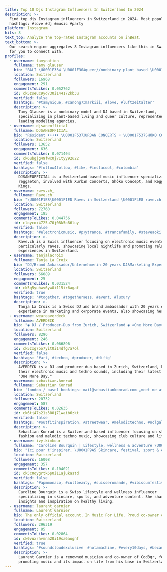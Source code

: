 ```yaml
---
title: Top 10 Djs Instagram Influencers In Switzerland In 2024
description: >-
  Find top djs Instagram influencers in Switzerland in 2024. Most popular
  hashtags: #love #dj #music #party.
platform: Instagram
hits: 8
text_top: Analyze the top-rated Instagram accounts on inBeat.
text_bottom: >-
  Our search engine aggregates 8 Instagram influencers like this in Switzerland
  for you to connect with.
profiles:
  - username: tamynation
    fullname: tamy glauser
    bio: "BALI \U0001F334 \U0001F308queer//nonbinary plant based \U0001F331 \U0001F60Eand pretty cool they say \U0001F937\U0001F3FD‍♀️ @nextmodels @model_mgmt @castawaymodelmanagement 1 of the 2 DJs @tamynique \U0001F3A7"
    location: Switzerland
    followers: 16968
    engagement: 291
    commentsToLikes: 0.052762
    id: ck5zseuc9yd730i144172kb3u
    verified: false
    hashtags: '#tamynique, #canong7xmarkiii, #love, #luftzeitalter'
    description: >-
      Tamy Glauser is a nonbinary model and DJ based in Switzerland,
      specializing in plant-based living and queer culture, represented by
      leading modeling agencies.
  - username: djsaneofficial
    fullname: DJSANEOFFICIAL
    bio: "Résident ⬇️⬇️⬇️⬇️⬇️ \U0001F537XURBAN CONCERTS ⚡️ \U0001F537SHÔKO CONCEPT⚡️ \U0001F537PURO REGGAETON⚡️ \U0001F537REGGAETON KINGS ⚡️"
    location: Switzerland
    followers: 13652
    engagement: 636
    commentsToLikes: 0.071404
    id: ck6ubgjg49fwx0j71tyy92u22
    verified: false
    hashtags: '#follow4follow, #like, #instacool, #colombia'
    description: >-
      DJSANEOFFICIAL is a Switzerland-based music influencer specializing in
      reggaeton, involved with Xurban Concerts, Shôko Concept, and Reggaeton
      Kings.
  - username: rave.ch_
    fullname: Rave.ch
    bio: "\U0001F1E8\U0001F1ED Raves in Switzerland \U0001F4E8 rave.ch.info@gmail.com ↓ 50% OFF ↓"
    location: Switzerland
    followers: 72760
    engagement: 185
    commentsToLikes: 0.044756
    id: cloycox4725u70j08k5o86luy
    verified: false
    hashtags: '#electronicmusic, #psytrance, #trancefamily, #steveaoki'
    description: >-
      Rave.ch is a Swiss influencer focusing on electronic music events,
      particularly raves, showcasing local nightlife and promoting related
      experiences in Switzerland.
  - username: tanjalacroix
    fullname: Tanja La Croix
    bio: "DJ/Brand Ambassador/Unternehmerin 20 years DJ&Marketing Experience \U0001F30D Specialized in Corporate Events. Art by @tanjalacroixart"
    location: Switzerland
    followers: 66089
    engagement: 25
    commentsToLikes: 0.031524
    id: ck5q5yuhwv6yw0i115ir6agaf
    verified: true
    hashtags: '#together, #togetherness, #event, #luxury'
    description: >-
      Tanja La Croix is a Swiss DJ and brand ambassador with 20 years of
      experience in marketing and corporate events, also showcasing her art.
  - username: weareaverdeck
    fullname: AVERDECK
    bio: "◉ DJ / Producer-Duo from Zurich, Switzerland ◉ «One More Day» is OUT NOW! \U0001F447\U0001F3FC"
    location: Switzerland
    followers: 8296
    engagement: 246
    commentsToLikes: 0.066896
    id: ck5zxg7oo7yit0i14dfg7a7ol
    verified: false
    hashtags: '#art, #techno, #producer, #diftg'
    description: >-
      AVERDECK is a DJ and producer duo based in Zurich, Switzerland, known for
      their electronic music and techno sounds, including their latest release
      "One More Day."
  - username: sebastian.konrad
    fullname: Sebastian Konrad
    bio: 'london / basel bookings: mail@sebastiankonrad.com „meet me at the club“'
    location: Switzerland
    followers: 20732
    engagement: 587
    commentsToLikes: 0.02635
    id: ck6tj47s21z300j71waib6zkt
    verified: false
    hashtags: '#outfitinspiration, #streetwear, #melodictechno, #nclgallery'
    description: >-
      Sebastian Konrad is a Switzerland-based influencer focusing on streetwear
      fashion and melodic techno music, showcasing club culture and lifestyle.
  - username: ivy.kimbour
    fullname: "Caroline Bourquin | Lifestyle, wellness & adventure \U0001F56F️"
    bio: "Ici pour t’inspirer, \U0001F9A5 Skincare, festival, sport & energy lover \U0001F378 CH | Jura \U0001FAA9 TikTok: ivy.kimbour ✉️ UGC, Collab: caroline.bourquin@gmail.com"
    location: Switzerland
    followers: 16008
    engagement: 357
    commentsToLikes: 0.104021
    id: ck5c0oygrtk6p0i11ajukastd
    verified: false
    hashtags: '#apmmonaco, #cultbeauty, #suisseromande, #vibiscumfestival'
    description: >-
      Caroline Bourquin is a Swiss lifestyle and wellness influencer
      specializing in skincare, sports, and adventure content. She shares
      insights and inspiration on healthy living.
  - username: laurent_garnier
    fullname: Laurent Garnier
    bio: The only official account. In Music For Life. Proud co-owner of @cod3qr
    location: Switzerland
    followers: 296319
    engagement: 85
    commentsToLikes: 0.02864
    id: ck0vuxrhvmna20i19sa6aognf
    verified: true
    hashtags: '#soundcloudexclusive, #notamachine, #every10days, #becausewelovemusic'
    description: >-
      Laurent Garnier is a renowned musician and co-owner of Cod3qr, focused on
      promoting music and its impact on life from his base in Switzerland.
---
```


